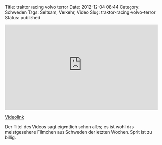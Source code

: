 Title: traktor racing volvo terror
Date: 2012-12-04 08:44
Category: Schweden
Tags: Seltsam, Verkehr, Video
Slug: traktor-racing-volvo-terror
Status: published

<iframe width="495" height="278" src="http://www.youtube-nocookie.com/embed/9yHl24QynOM" frameborder="0" allowfullscreen></iframe>

[Videolink](http://www.youtube.com/watch?v=9yHl24QynOM)

Der Titel des Videos sagt eigentlich schon alles; es ist wohl das
meistgesehene Filmchen aus Schweden der letzten Wochen. Sprit ist zu
billig.

